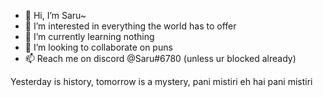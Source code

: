 - 👋 Hi, I’m Saru~
- 👀 I’m interested in everything the world has to offer
- 🌱 I’m currently learning nothing
- 💞️ I’m looking to collaborate on puns
- 📫 Reach me on discord @Saru#6780 (unless ur blocked already)

<!---
Saru62/Saru62 is a ✨ special ✨ repository because its `README.md` (this file) appears on your GitHub profile.
You can click the Preview link to take a look at your changes.
--->
Yesterday is history, tomorrow is a mystery, pani mistiri eh hai pani mistiri
